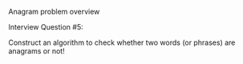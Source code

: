 Anagram problem overview

Interview Question #5:

Construct an algorithm to check whether two words (or phrases) are anagrams or not!